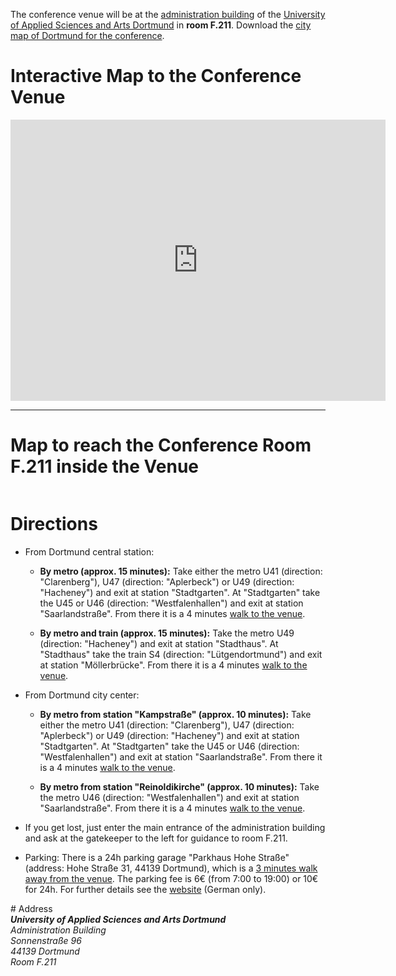 The conference venue will be at the <a href="#address">administration building</a> of the [University of Applied Sciences and Arts Dortmund](https://www.fh-dortmund.de/en/) in <strong>room F.211</strong>. Download the [city map of Dortmund for the conference](../subpages/map/ms2019-city_map.pdf).

# Interactive Map to the Conference Venue
<div class="row">
<div class="text-center">
  <iframe src="https://www.google.com/maps/embed?pb=!1m18!1m12!1m3!1d2483.3825485155016!2d7.455289015624962!3d51.506197352793386!2m3!1f0!2f0!3f0!3m2!1i1024!2i768!4f13.1!3m3!1m2!1s0x47b919dc1ec5f671%3A0x291fa0ce0f667a2c!2sSonnenstra%C3%9Fe+96%2C+44139+Dortmund!5e0!3m2!1sde!2sde!4v1531929071125" width="600" height="450" frameborder="0" style="border:0" allowfullscreen></iframe>
</div>
</div>

<hr/>

# Map to reach the Conference Room F.211 inside the Venue
<div class="row">
<div class="text-center">
    <img src="/2019/assets/images/sonnenstrasse_map.png" alt="">
</div>
</div>

# Directions

  * From Dortmund central station:

    * **By metro (approx. 15 minutes):** Take either the metro U41 (direction: "Clarenberg"), U47 (direction: "Aplerbeck") or U49 (direction: "Hacheney") and exit at station "Stadtgarten". At "Stadtgarten" take the U45 or U46 (direction: "Westfalenhallen") and exit at station "Saarlandstraße". From there it is a 4 minutes [walk to the venue](https://www.google.de/maps/dir/Saarlandstra%C3%9Fe,+44139+Dortmund/Sonnenstra%C3%9Fe+96,+Dortmund/@51.5058772,7.4566786,17z/data=!3m1!4b1!4m14!4m13!1m5!1m1!1s0x47b919dec173ab39:0xad909bc0dc137fce!2m2!1d7.4598375!2d51.50552!1m5!1m1!1s0x47b919dc215e6cab:0xb28503c3b9ea2dd7!2m2!1d7.4575604!2d51.5065031!3e2).

    * **By metro and train (approx. 15 minutes):** Take the metro U49 (direction: "Hacheney") and exit at station "Stadthaus". At "Stadthaus" take the train S4 (direction: "Lütgendortmund") and exit at station "Möllerbrücke". From there it is a 4 minutes [walk to the venue](https://www.google.de/maps/dir/M%C3%B6llerbr%C3%BCcke,+Dortmund/Sonnenstra%C3%9Fe+96,+Dortmund/@51.506795,7.4535036,18z/data=!3m1!4b1!4m14!4m13!1m5!1m1!1s0x47b919dcd31b5935:0xe8ae5759881d7f84!2m2!1d7.451622!2d51.507087!1m5!1m1!1s0x47b919dc215e6cab:0xb28503c3b9ea2dd7!2m2!1d7.4575604!2d51.5065031!3e2).

  * From Dortmund city center:
    * **By metro from station "Kampstraße" (approx. 10 minutes):** Take either the metro U41 (direction: "Clarenberg"), U47 (direction: "Aplerbeck") or U49 (direction: "Hacheney") and exit at station "Stadtgarten". At "Stadtgarten" take the U45 or U46 (direction: "Westfalenhallen") and exit at station "Saarlandstraße". From there it is a 4 minutes [walk to the venue](https://www.google.de/maps/dir/Saarlandstra%C3%9Fe,+44139+Dortmund/Sonnenstra%C3%9Fe+96,+Dortmund/@51.5058772,7.4566786,17z/data=!3m1!4b1!4m14!4m13!1m5!1m1!1s0x47b919dec173ab39:0xad909bc0dc137fce!2m2!1d7.4598375!2d51.50552!1m5!1m1!1s0x47b919dc215e6cab:0xb28503c3b9ea2dd7!2m2!1d7.4575604!2d51.5065031!3e2).

    * **By metro from station "Reinoldikirche" (approx. 10 minutes):** Take the metro U46 (direction: "Westfalenhallen") and exit at station "Saarlandstraße". From there it is a 4 minutes [walk to the venue](https://www.google.de/maps/dir/Saarlandstra%C3%9Fe,+44139+Dortmund/Sonnenstra%C3%9Fe+96,+Dortmund/@51.5058772,7.4566786,17z/data=!3m1!4b1!4m14!4m13!1m5!1m1!1s0x47b919dec173ab39:0xad909bc0dc137fce!2m2!1d7.4598375!2d51.50552!1m5!1m1!1s0x47b919dc215e6cab:0xb28503c3b9ea2dd7!2m2!1d7.4575604!2d51.5065031!3e2).

  * If you get lost, just enter the main entrance of the administration building and ask at the gatekeeper to the left for guidance to room F.211.

* Parking:
There is a 24h parking garage "Parkhaus Hohe Straße" (address: Hohe Straße 31, 44139 Dortmund), which is a [3 minutes walk away from the venue](https://www.google.de/maps/dir/Hohe+Str.+31,+44139+Dortmund/Sonnenstra%C3%9Fe+96,+Dortmund/@51.5068277,7.458417,19z/data=!3m1!4b1!4m14!4m13!1m5!1m1!1s0x47b919de5f010a87:0xdc0ab4c3530152bb!2m2!1d7.4601799!2d51.50717!1m5!1m1!1s0x47b919dc215e6cab:0xb28503c3b9ea2dd7!2m2!1d7.4575604!2d51.5065031!3e2). The parking fee is 6€ (from 7:00 to 19:00) or 10€ for 24h. For further details see the [website](https://www.klinikumdo.de/unternehmen/so-erreichen-sie-uns/parken-am-klinikum-do) (German only).

<span id="address"/>
# Address

<address>
<strong>University of Applied Sciences and Arts Dortmund</strong><br/>
Administration Building<br/>
Sonnenstraße 96<br/>
44139 Dortmund<br/>
Room F.211
</address>

<div class="row">
  <div class="center-block" style="width: 40vw;">
    <img src="/2019/assets/images/sonnenstrasse_21.jpg" alt="">
  </div>
</div>
